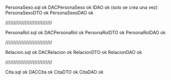 PersonaSexo.sql   ok
DACPersonaSexo    ok
IDAO              ok (solo se crea una vez)
PersonaSexoDTO    ok
PersonaSexoDAO    ok

/////////////////////////////

PersonaRol.sql    ok
DACPersonaRol     ok
PersonaRolDTO     ok
PersonaRolDAO     ok 


/////////////////////////////

Relacion.sql    ok
DACRelacion     ok
RelacionDTO     ok
RelacionDAO     ok

/////////////////////////////

Cita.sql        ok
DACCita         ok
CitaDTO         ok
CitaDAO         ok

